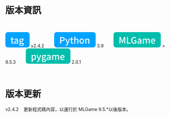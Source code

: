 # 版本資訊

<br />

![tag-chip](/assets/icons/tag.svg) v2.4.2&nbsp;&nbsp;&nbsp;&nbsp;&nbsp;&nbsp;&nbsp;&nbsp;![python-chip](/assets/icons/python.svg) 3.9&nbsp;&nbsp;&nbsp;&nbsp;&nbsp;&nbsp;&nbsp;&nbsp;![mlgame-chip](/assets/icons/mlGame.svg) > 9.5.3&nbsp;&nbsp;&nbsp;&nbsp;&nbsp;&nbsp;&nbsp;&nbsp;![pygame-chip](/assets/icons/pygame.svg) 2.0.1

<br />

# 版本更新

v2.4.2&nbsp;&nbsp;&nbsp;&nbsp;更新程式碼內容，以運行於 MLGame 9.5.\*以後版本。
